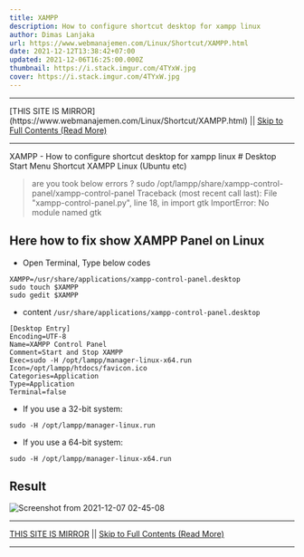 ```yaml
---
title: XAMPP
description: How to configure shortcut desktop for xampp linux
author: Dimas Lanjaka
url: https://www.webmanajemen.com/Linux/Shortcut/XAMPP.html
date: 2021-12-12T13:38:42+07:00
updated: 2021-12-06T16:25:00.000Z
thumbnail: https://i.stack.imgur.com/4TYxW.jpg
cover: https://i.stack.imgur.com/4TYxW.jpg
---
```


<hr/> [THIS SITE IS MIRROR](https://www.webmanajemen.com/Linux/Shortcut/XAMPP.html) || <a href="https://www.webmanajemen.com/Linux/Shortcut/XAMPP.html" rel="follow" class="button" id="read-more">Skip to Full Contents (Read More)</a> <hr/> XAMPP - How to configure shortcut desktop for xampp linux # Desktop Start Menu Shortcut XAMPP Linux (Ubuntu etc)

> are you took below errors ?
sudo /opt/lampp/share/xampp-control-panel/xampp-control-panel
Traceback (most recent call last):
  File "xampp-control-panel.py", line 18, in <module>
    import gtk
ImportError: No module named gtk

## Here how to fix show XAMPP Panel on Linux
- Open Terminal, Type below codes
```shell
XAMPP=/usr/share/applications/xampp-control-panel.desktop
sudo touch $XAMPP
sudo gedit $XAMPP
```

- content `/usr/share/applications/xampp-control-panel.desktop`
```desktop
[Desktop Entry]
Encoding=UTF-8
Name=XAMPP Control Panel
Comment=Start and Stop XAMPP
Exec=sudo -H /opt/lampp/manager-linux-x64.run
Icon=/opt/lampp/htdocs/favicon.ico
Categories=Application
Type=Application
Terminal=false
```
- If you use a 32-bit system:
```shell
sudo -H /opt/lampp/manager-linux.run
```
- If you use a 64-bit system:
```shell
sudo -H /opt/lampp/manager-linux-x64.run
```

## Result
![Screenshot from 2021-12-07 02-45-08](https://user-images.githubusercontent.com/12471057/144911998-7459f8b8-1816-447e-a0c7-898a2cd4da49.png) <hr/> [THIS SITE IS MIRROR](https://www.webmanajemen.com/Linux/Shortcut/XAMPP.html) || <a href="https://www.webmanajemen.com/Linux/Shortcut/XAMPP.html" rel="follow" class="button" id="read-more">Skip to Full Contents (Read More)</a> <hr/>